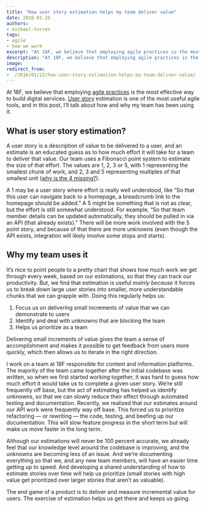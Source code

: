 ```yaml
---
title: "How user story estimation helps my team deliver value"
date: 2016-01-25
authors:
- michael-torres
tags:
- agile
- how we work
excerpt: "At 18F, we believe that employing agile practices is the most effective way to build digital services. User story estimation is one of the most useful agile tools, and in this post, I’ll talk about how and why my team has been using it."
description: "At 18F, we believe that employing agile practices is the most effective way to build digital services. User story estimation is one of the most useful agile tools, and in this post, I’ll talk about how and why my team has been using it."
image:
redirect_from:
-  /2016/01/22/how-user-story-estimation-helps-my-team-deliver-value/
---
```


At 18F, we believe that employing [agile practices](https://pages.18f.gov/agile/) is the most effective way to build digital services. [User story](https://en.wikipedia.org/wiki/User_story) estimation is one of the most useful agile tools, and in this post, I’ll talk about how and why my team has been using it.

What is user story estimation?
------------------------------

A user story is a description of value to be delivered to a user, and an
estimate is an educated guess as to how much effort it will take for a
team to deliver that value. Our team uses a Fibonacci point system to
estimate the size of that effort. The values are 1, 2, 3 or 5, with 1
representing the smallest chunk of work, and 2, 3 and 5 representing
multiples of that smallest unit ([why is the 4
missing?](http://www.the-program-manager.com/project-management/agile-estimating-tool-planning-poker-using-fibonacci-sequence/)).

A 1 may be a user story where effort is really well understood, like “So
that this user can navigate back to a homepage, a breadcrumb link to the
homepage should be added.” A 5 might be something that is not as clear,
but the effort is still somewhat understood. For example, “So that team
member details can be updated automatically, they should be pulled in
via an API (that already exists).” There will be more work involved with
the 5 point story, and because of that there are more unknowns (even
though the API exists, integration will likely involve some stops and
starts).

Why my team uses it
--------------------

It’s nice to point people to a pretty chart that shows how much work we
get through every week, based on our estimations, so that they can track
our productivity. But, we find that estimation is useful *mainly
because* it forces us to break down large user stories into smaller,
more understandable chunks that we can grapple with. Doing this
regularly helps us:

1.  Focus us on delivering small increments of value that we can demonstrate to users
2.  Identify and deal with unknowns that are blocking the team
3.  Helps us prioritize as a team

Delivering small increments of value gives the team a sense of
accomplishment and makes it possible to get feedback from users more
quickly, which then allows us to iterate in the right direction.

I work on a team at 18F responsible for content and information
platforms. The majority of the team came together after the initial
codebase was written, so when we first started working together, it was
hard to guess how much effort it would take us to complete a given user
story. We’re still frequently off base, but the act of estimating has
helped us identify unknowns, so that we can slowly reduce their effect
through automated testing and documentation. Recently, we realized that
our estimates around our API work were frequently way off base. This
forced us to prioritize refactoring — or rewriting — the code, testing,
and beefing up our documentation. This will slow feature progress in the
short term but will make us move faster in the long term.

Although our estimations will never be 100 percent accurate, we already
feel that our knowledge level around the codebase is improving, and the
unknowns are becoming less of an issue. And we’re documenting everything
so that we, and any new team members, will have an easier time getting
up to speed. And developing a shared understanding of how to estimate
stories over time will help us prioritize (small stories with high value
get prioritized over larger stories that aren’t as valuable).

The end game of a product is to deliver and measure incremental value
for users. The exercise of estimation helps us get there and keeps us
going.

